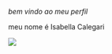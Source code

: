 *_bem vindo ao meu perfil_*

  meu nome é Isabella Calegari

![](https://media1.tenor.com/m/9_HVX5JWxJYAAAAC/scared-dog.gif)
